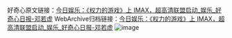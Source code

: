 好奇心原文链接：[今日娱乐：《权力的游戏》上 IMAX，超高清联盟启动_娱乐_好奇心日报-邓若虚](https://www.qdaily.com/articles/5000.html)
WebArchive归档链接：[今日娱乐：《权力的游戏》上 IMAX，超高清联盟启动_娱乐_好奇心日报-邓若虚](http://web.archive.org/web/20190623163613/https://www.qdaily.com/articles/5000.html)
![image](http://ww3.sinaimg.cn/large/007d5XDply1g3wckmg461j30u03goe81)